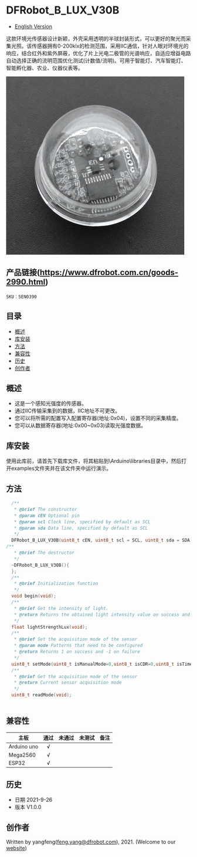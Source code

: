 # DFRobot_B_LUX_V30B
- [English Version](./README.md)

这款环境光传感器设计新颖，外壳采用透明的半球封装形式，可以更好的聚光而采集光照。该传感器拥有0-200klx的检测范围，采用IIC通信，针对人眼对环境光的响应，结合红外和紫外屏蔽，优化了片上光电二极管的光谱响应，自适应增益电路自动选择正确的流明范围优化测试(计数值/流明)。可用于智能灯、汽车智能灯、智能孵化器、农业、仪器仪表等。

![](./resources/images/SEN0390.png)

## 产品链接(https://www.dfrobot.com.cn/goods-2990.html)

    SKU：SEN0390

## 目录

* [概述](#概述)
* [库安装](#库安装)
* [方法](#方法)
* [兼容性](#兼容性y)
* [历史](#历史)
* [创作者](#创作者)

## 概述

- 这是一个感知光强度的传感器。
- 通过IIC传输采集到的数据，IIC地址不可更改。
- 您可以将所需的配置写入配置寄存器(地址:0x04)，设置不同的采集精度。
- 您可以从数据寄存器(地址:0x00~0x03)读取光强度数据。

## 库安装

使用此库前，请首先下载库文件，将其粘贴到\Arduino\libraries目录中，然后打开examples文件夹并在该文件夹中运行演示。

## 方法

```C++
  /**
   * @brief The constructor
   * @param cEN Optional pin
   * @param scl Clock line, specified by default as SCL
   * @param sda Data line, specified by default as SCL
   */
  DFRobot_B_LUX_V30B(uint8_t cEN, uint8_t scl = SCL, uint8_t sda = SDA);
/**
   * @brief The destructor
   */
  ~DFRobot_B_LUX_V30B(){
  };
  /**
   * @brief Initialization function
   */
  void begin(void);
  /**
   * @brief Get the intensity of light.
   * @return Returns the obtained light intensity value on success and -1 on failure
   */
  float lightStrengthLux(void);
  /**
   * @brief Set the acquisition mode of the sensor
   * @param mode Patterns that need to be configured
   * @return Returns 1 on success and -1 on failure
   */
  uint8_t setMode(uint8_t isManualMode=0,uint8_t isCDR=0,uint8_t isTime=0);
  /**
   * @brief Get the acquisition mode of the sensor
   * @return Current sensor acquisition mode
   */
  uint8_t readMode(void);
  
```

## 兼容性

|     主板      |   通过     |   未通过   |   未测试  |   备注  |
| ------------- |:---------:|:----------:|:--------:|:--------|
| Arduino uno   |     √     |            |          |         |
| Mega2560      |     √     |            |          |         |
| ESP32         |     √     |            |          |         |


## 历史

- 日期 2021-9-26
- 版本 V1.0.0


## 创作者

Written by yangfeng(feng.yang@dfrobot.com), 2021. (Welcome to our [website](https://www.dfrobot.com/))

